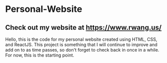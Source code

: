 # Personal-Website

Check out my website at https://www.rwang.us/
--------------------------------------------------
Hello, this is the code for my personal website created using HTML, CSS, and ReactJS. 
This project is something that I will continue to improve and add on to as time passes, so don't forget to check back in once in a while.
For now, this is the starting point. 
